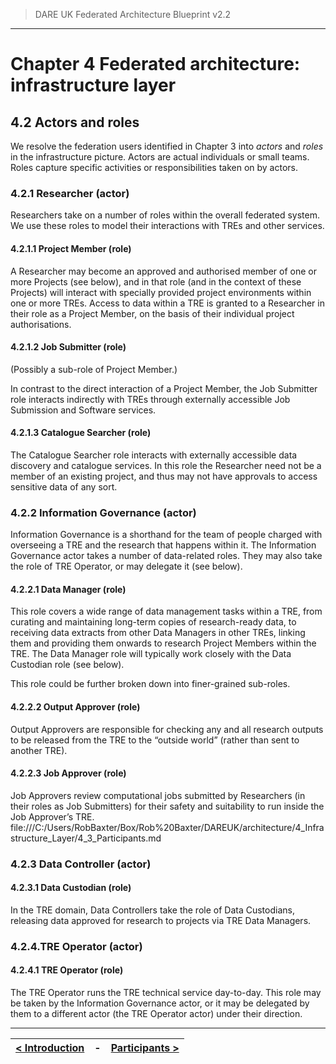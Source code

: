 > DARE UK Federated Architecture Blueprint  v2.2
----

# Chapter 4 Federated architecture: infrastructure layer
## 4.2 Actors and roles

We resolve the federation users identified in Chapter 3 into _actors_ and _roles_ in the infrastructure picture. Actors are actual individuals or small teams. Roles capture specific activities or responsibilities taken on by actors.

### 4.2.1 Researcher (actor)

Researchers take on a number of roles within the overall federated system. We use these roles to model their interactions with TREs and other services.

#### 4.2.1.1 Project Member (role)

A Researcher may become an approved and authorised member of one or more Projects (see below), and in that role (and in the context of these Projects) will interact with specially provided project environments within one or more TREs. Access to data within a TRE is granted to a Researcher in their role as a Project Member, on the basis of their individual project authorisations.

#### 4.2.1.2 Job Submitter (role)

(Possibly a sub-role of Project Member.)

In contrast to the direct interaction of a Project Member, the Job Submitter role interacts indirectly with TREs through externally accessible Job Submission and Software services.  

#### 4.2.1.3 Catalogue Searcher (role)

The Catalogue Searcher role interacts with externally accessible data discovery and catalogue services. In this role the Researcher need not be a member of an existing project, and thus may not have approvals to access sensitive data of any sort.

### 4.2.2 Information Governance (actor)

Information Governance is a shorthand for the team of people charged with overseeing a TRE and the research that happens within it. The Information Governance actor takes a number of data-related roles. They may also take the role of TRE Operator, or may delegate it (see below). 

#### 4.2.2.1 Data Manager (role)

This role covers a wide range of data management tasks within a TRE, from curating and maintaining long-term copies of research-ready data, to receiving data extracts from other Data Managers in other TREs, linking them and providing them onwards to research Project Members within the TRE. The Data Manager role will typically work closely with the Data Custodian role (see below).

This role could be further broken down into finer-grained sub-roles. 

#### 4.2.2.2 Output Approver (role)

Output Approvers are responsible for checking any and all research outputs to be released from the TRE to the “outside world” (rather than sent to another TRE).

#### 4.2.2.3 Job Approver (role)

Job Approvers review computational jobs submitted by Researchers (in their roles as Job Submitters) for their safety and suitability to run inside the Job Approver’s TRE. 
file:///C:/Users/RobBaxter/Box/Rob%20Baxter/DAREUK/architecture/4_Infrastructure_Layer/4_3_Participants.md
### 4.2.3 Data Controller (actor)

#### 4.2.3.1 Data Custodian (role)

In the TRE domain, Data Controllers take the role of Data Custodians, releasing data approved for research to projects via TRE Data Managers.

### 4.2.4.TRE Operator (actor)

#### 4.2.4.1 TRE Operator (role)

The TRE Operator runs the TRE technical service day-to-day. This role may be taken by the Information Governance actor, or it may be delegated by them to a different actor (the TRE Operator actor) under their direction.

----

| [< Introduction](4_1_Introduction.md) | - | [Participants >](4_3_Participants.md) |
| ---- | ---- | ---- |



